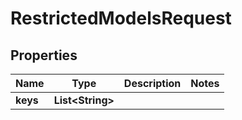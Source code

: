 

# RestrictedModelsRequest


## Properties

| Name | Type | Description | Notes |
|------------ | ------------- | ------------- | -------------|
|**keys** | **List&lt;String&gt;** |  |  |



